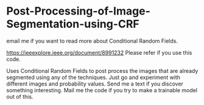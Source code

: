 # Post-Processing-of-Image-Segmentation-using-CRF
email me if you want to read more about Conditional Random Fields.

https://ieeexplore.ieee.org/document/8991232
Please refer if you use this code.


Uses Conditional Random Fields to post process the images that are already segmented using any of the techniques.
Just go and experiment with different images and probability values. 
Send me a text if you discover something interesting. 
Mail me the code if you try to make a trainable model out of this.
